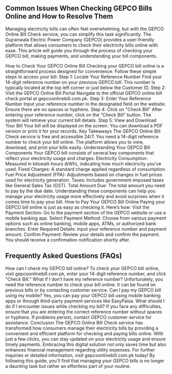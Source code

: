 <!DOCTYPE html>
<html>
<head>
   <meta name="viewport" content="width=device-width, initial-scale=1.0">
  <h2> Common Issues When Checking GEPCO Bills Online and How to Resolve Them</h2>
<title>GEPCO Online Bill Check: Your Ultimate Guide to Easy Bill Management</title>
<p>Managing electricity bills can often feel overwhelming, but with the GEPCO Online Bill Check service, you can simplify this task significantly. The Gujranwala Electric Power Company (GEPCO) provides a user-friendly platform that allows consumers to check their electricity bills online with ease. This article will guide you through the process of checking your GEPCO bill, making payments, and understanding your bill components.</p>
How to Check Your GEPCO Online Bill
Checking your GEPCO bill online is a straightforward process designed for convenience. Follow these simple steps to access your bill:
Step 1: Locate Your Reference Number
Find your 14-digit reference number on your previous GEPCO bill. This number is typically located at the top left corner or just below the Customer ID.
Step 2: Visit the GEPCO Online Bill Portal
Navigate to the official GEPCO online bill check portal at gepcoonlinebill.com.pk.
Step 3: Enter Your Reference Number
Input your reference number in the designated field on the website. Ensure there are no spaces or hyphens.
Step 4: Click on "Check Bill"
After entering your reference number, click on the “Check Bill” button. The system will retrieve your current bill details.
Step 5: View and Download Your Bill
Your bill will be displayed on the screen. You can download a PDF version or print it for your records.
Key Takeaways
The GEPCO Online Bill Check service is free and accessible 24/7.
You need a 14-digit reference number to check your bill online.
The platform allows you to view, download, and print your bills easily.
Understanding Your GEPCO Bill Components
Your GEPCO bill consists of several key components that reflect your electricity usage and charges:
Electricity Consumption: Measured in kilowatt-hours (kWh), indicating how much electricity you've used.
Fixed Charges: A standard charge applied regardless of consumption.
Fuel Price Adjustment (FPA): Adjustments based on changes in fuel prices used for electricity generation.
Taxes: Includes government-imposed taxes like General Sales Tax (GST).
Total Amount Due: The total amount you need to pay by the due date.
Understanding these components can help you manage your electricity usage more effectively and avoid surprises when it comes time to pay your bill.
How to Pay Your GEPCO Bill Online
Paying your GEPCO bill online is just as easy as checking it. Here’s how:
Visit the Payment Section: Go to the payment section of the GEPCO website or use a mobile banking app.
Select Payment Method: Choose from various payment options such as online banking, mobile apps, ATMs, or authorized bank branches.
Enter Required Details: Input your reference number and payment amount.
Confirm Payment: Review your details and confirm the payment. You should receive a confirmation notification shortly after.
<h2>Frequently Asked Questions (FAQs)</h2>
How can I check my GEPCO bill online?
To check your GEPCO bill online, visit gepcoonlinebill.com.pk, enter your 14-digit reference number, and click "Check Bill."
What if I don’t have my reference number?
Unfortunately, you need the reference number to check your bill online. It can be found on previous bills or by contacting customer service.
Can I pay my GEPCO bill using my mobile?
Yes, you can pay your GEPCO bill using mobile banking apps or through third-party payment services like EasyPaisa.
What should I do if I encounter issues while checking my bill?
If you face any difficulties, ensure that you are entering the correct reference number without spaces or hyphens. If problems persist, contact GEPCO customer service for assistance.
Conclusion
The GEPCO Online Bill Check service has transformed how consumers manage their electricity bills by providing a convenient and efficient platform for checking and paying bills online. With just a few clicks, you can stay updated on your electricity usage and ensure timely payments. Embracing this digital solution not only saves time but also enhances financial management regarding utility expenses. For further inquiries or detailed information, visit gepcoonlinebill.com.pk today!
By following this guide, you'll find that managing your GEPCO bills is no longer a daunting task but rather an effortless part of your routine.

</main>
</body>
</html>
